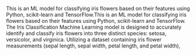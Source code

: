 This is an ML model for classifying iris flowers based on their features using Python, scikit-learn and TensorFlow.This is an ML model for classifying iris flowers based on their features using Python, scikit-learn and TensorFlow. The Iris Classification Machine Learning model is designed to accurately identify and classify iris flowers into three distinct species: setosa, versicolor, and virginica. Utilizing a dataset containing iris flower measurements (sepal length, sepal width, petal length, and petal width),
